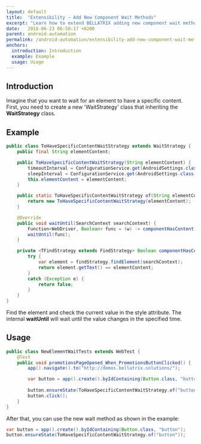 ```yaml
---
layout: default
title:  "Extensibility – Add New Component Wait Methods"
excerpt: "Learn how to extend BELLATRIX adding new component wait methods."
date:   2018-06-23 06:50:17 +0200
parent: android-automation
permalink: /android-automation/extensibility-add-new-component-wait-methods/
anchors:
  introduction: Introduction
  example: Example
  usage: Usage
---
```

Introduction
------------
Imagine that you want to wait for an element to have a specific content. First, you need to create a new 'WaitStrategy' class that inheriting the **WaitStrategy** class.

Example
-------
```java
public class ToHaveSpecificContentWaitStrategy extends WaitStrategy {
    public final String elementContent;

    public ToHaveSpecificContentWaitStrategy(String elementContent) {
        timeoutInterval = ConfigurationService.get(AndroidSettings.class).getTimeoutSettings().getElementToBeClickableTimeout();
        sleepInterval = ConfigurationService.get(AndroidSettings.class).getTimeoutSettings().getSleepInterval();
        this.elementContent = elementContent;
    }

    public static ToHaveSpecificContentWaitStrategy of(String elementContent) {
        return new ToHaveSpecificContentWaitStrategy(elementContent);
    }

    @Override
    public void waitUntil(SearchContext searchContext) {
        Function<WebDriver, Boolean> func = (w) -> componentHasContent(DriverService.getWrappedAndroidDriver(), findStrategy);
        waitUntil(func);
    }

    private <TFindStrategy extends FindStrategy> Boolean componentHasContent(AndroidDriver<MobileElement> searchContext, TFindStrategy findStrategy) {
        try {
            var element = findStrategy.findElement(searchContext);
            return element.getText() == elementContent;
        }
        catch (Exception e) {
            return false;
        }
    }
}
```
Find the element and check the current value in the style attribute. The internal **waitUntil** will wait until the value changes in the specified time.

Usage
------------
```java
public class NewElementWaitTests extends WebTest {
    @Test
    public void promotionsPageOpened_When_PromotionsButtonClicked() {
        app().navigate().to("http://demos.bellatrix.solutions/");

        var button = app().create().byIdContaining(Button.class, "button");
        
        button.ensureState(ToHaveSpecificContentWaitStrategy.of("button"));
        button.click();
    }
}
```
After that, you can use the new wait method as shown in the example:
```java
var button = app().create().byIdContaining(Button.class, "button");
button.ensureState(ToHaveSpecificContentWaitStrategy.of("button"));
```
